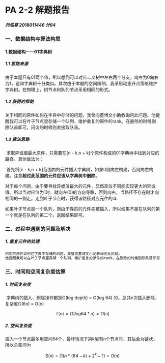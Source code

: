 # **PA 2-2 解题报告**

##### 刘泓尊   2018011446   计84

### 一、数据结构与算法构思

#### 1.数据结构——01字典树

##### **1.1 思路来源**

​		由于本题只有01两个值，所以想到可以对应二叉树中左右两个分支，向左为0向右为1，这和字典树十分类似。其次由于本题的空间限制，我采用动态开点策略维护字典树。在物理上，树节点和队列节点采用相同的形式。

##### **1.2 获得的帮助**

​		关于相同的原件如何在字典中存储的问题，我曾向董博文小助教询问此问题。他提醒我可以在叶子节点里存储一个队列，维护重复的原件的rank。在删除的时候删除队首即可。问询的时候则直接取队首。

##### **1.3 算法思路**

​		求取异或值最大原件，只需要在[n - k,n + k]个原件构成的01字典树中找到对应的路径。具体做法为：

​		首先将[n - k,n + k]范围内的元件插入字典树，如果0则向左构建，否则向右构建。注意**超过此范围的元件应该从字典树中删除**。

​		对于每个问询，由于要寻找异或值最大的元件，显然高位不同能实现更大的异或值。所以当对应位为1时，就向左(0)的方向寻路，否则向右。当路径不存在时才向相同的一侧走。走到叶子节点时，获得该路径对应元件的id.

​		如果叶子节点是一个队列，则由于靠前的元件先被插入，所以结果不是在队列的第一个就是在队列的第二个。返回结果即可。

### **二、过程中遇到的问题及解决**

##### 1. 重复元件的处理	

```C++
相同的原件如何在字典中存储的问题，我曾向董博文小助教询问此问题。
他提醒我可以在叶子节点里存储一个队列，维护重复的原件的rank。在删除的时候删除队首即可。问询的时候则直接取队首。
```

### **三、时间和空间复杂度估算**

##### **1. 时间复杂度**

​		字典树的插入、删除操作都是O(log depth) = O(log 64) 的。总共n次插入删除，复杂度O(6n)  = O(n)

$$
T(n) = O(log64*n) = O(n)
$$

##### **2. 空间复杂度**

​	插入一个节点最多用空间64个，最坏情况下第k层有n个节点时，其后全为链状，所以总空间为

$$
S(n) = O(n*(64 - k) + 2^k - 1) = O(n)
$$

